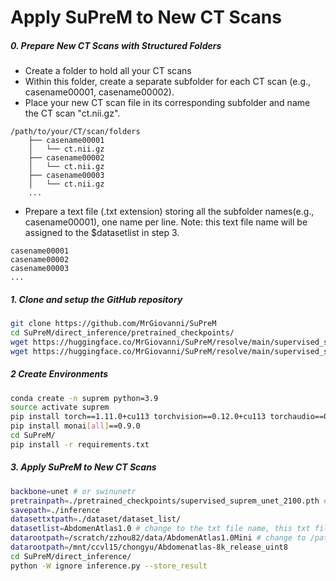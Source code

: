 # Apply SuPreM to New CT Scans

##### 0. Prepare New CT Scans with Structured Folders
- Create a folder to hold all your CT scans
- Within this folder, create a separate subfolder for each CT scan (e.g., casename00001, casename00002).
- Place your new CT scan file in its corresponding subfolder and name the CT scan "ct.nii.gz".

```
/path/to/your/CT/scan/folders
    ├── casename00001
    │   └── ct.nii.gz
    ├── casename00002
    │   └── ct.nii.gz
    ├── casename00003
    │   └── ct.nii.gz
    ...
```
- Prepare a text file (.txt extension) storing all the subfolder names(e.g., casename00001), one name per line.
  Note: this text file name will be assigned to the $datasetlist in step 3.

```
casename00001
casename00002
casename00003
...
```

##### 1. Clone and setup the GitHub repository
```bash
git clone https://github.com/MrGiovanni/SuPreM
cd SuPreM/direct_inference/pretrained_checkpoints/
wget https://huggingface.co/MrGiovanni/SuPreM/resolve/main/supervised_suprem_swinunetr_2100.pth
wget https://huggingface.co/MrGiovanni/SuPreM/resolve/main/supervised_suprem_unet_2100.pth
```

##### 2 Create Environments
```bash
conda create -n suprem python=3.9
source activate suprem
pip install torch==1.11.0+cu113 torchvision==0.12.0+cu113 torchaudio==0.11.0 --extra-index-url https://download.pytorch.org/whl/cu113
pip install monai[all]==0.9.0
cd SuPreM/
pip install -r requirements.txt
```

##### 3. Apply SuPreM to New CT Scans

```bash
backbone=unet # or swinunetr
pretrainpath=./pretrained_checkpoints/supervised_suprem_unet_2100.pth # or ./pretrained_weights/supervised_suprem_swinunetr_2100.pth
savepath=./inference
datasettxtpath=./dataset/dataset_list/
datasetlist=AbdomenAtlas1.0 # change to the txt file name, this txt file stores all the subfolder names (must be saved under datasettxtpath)
datarootpath=/scratch/zzhou82/data/AbdomenAtlas1.0Mini # change to /path/to/your/CT/scan/folders
datarootpath=/mnt/ccvl15/chongyu/Abdomenatlas-8k_release_uint8
cd SuPreM/direct_inference/
python -W ignore inference.py --store_result
```
